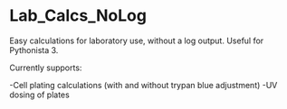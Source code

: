 # Lab_Calcs_NoLog
Easy calculations for laboratory use, without a log output. Useful for Pythonista 3.


Currently supports:

-Cell plating calculations (with and without trypan blue adjustment)
-UV dosing of plates

